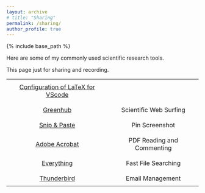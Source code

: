 ```yaml
---
layout: archive
# title: "Sharing"
permalink: /sharing/
author_profile: true
---
```


{% include base_path %}

Here are some of my commonly used scientific research tools.  
  
This page just for sharing and recording.

<style>
  table {
    width: 100%; /* Make the table fill its container */
    border-collapse: collapse;
  }

  td {
    text-align: center; /* Center-align text in all cells */
    padding: 10px; /* Add some padding for spacing */
  }
</style>

<table>
  <tr>
    <td><a href="https://zhuanlan.zhihu.com/p/166523064">Configuration of LaTeX for VScode</a></td>
  </tr>
  <tr>
    <td><a href="https://greenhubtx.ga">Greenhub</a></td>
    <td>Scientific Web Surfing</td>
  </tr>
  <tr>
    <td><a href="https://www.snipaste.com">Snip & Paste</a></td>
    <td>Pin Screenshot</td>
  </tr>
  <tr>
    <td><a href="https://www.adobe.com/acrobat/pdf-reader.html">Adobe Acrobat</a></td>
    <td>PDF Reading and Commenting</td>
  </tr>
  <tr>
    <td><a href="https://www.voidtools.com/zh-cn/downloads">Everything</a></td>
    <td>Fast File Searching</td>
  </tr>
  <tr>
    <td><a href="https://www.thunderbird.net">Thunderbird</a></td>
    <td>Email Management</td>
  </tr>
</table>
